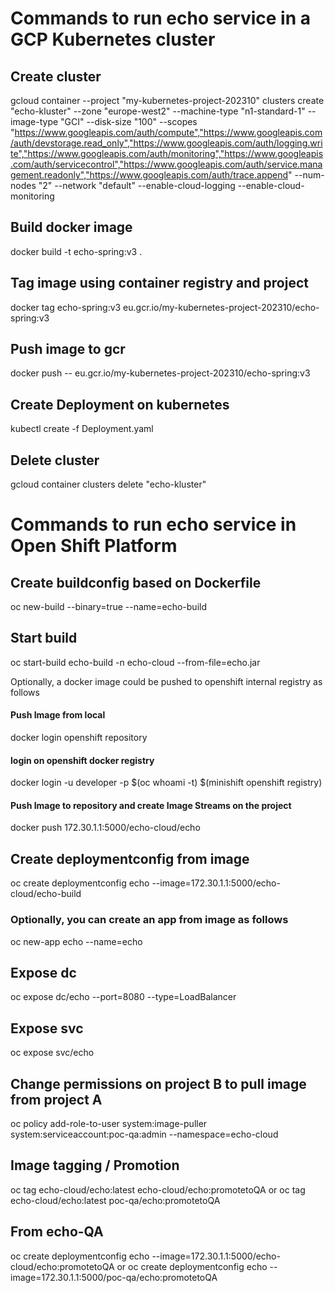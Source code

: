 # Commands to run echo service in a GCP Kubernetes cluster

## Create cluster
gcloud container --project "my-kubernetes-project-202310" clusters create "echo-kluster" --zone "europe-west2" --machine-type "n1-standard-1" --image-type "GCI" --disk-size "100" --scopes "https://www.googleapis.com/auth/compute","https://www.googleapis.com/auth/devstorage.read_only","https://www.googleapis.com/auth/logging.write","https://www.googleapis.com/auth/monitoring","https://www.googleapis.com/auth/servicecontrol","https://www.googleapis.com/auth/service.management.readonly","https://www.googleapis.com/auth/trace.append" --num-nodes "2" --network "default" --enable-cloud-logging --enable-cloud-monitoring

## Build docker image
docker build -t echo-spring:v3 .

## Tag image using container registry and project 
docker tag echo-spring:v3 eu.gcr.io/my-kubernetes-project-202310/echo-spring:v3

## Push image to gcr
docker push -- eu.gcr.io/my-kubernetes-project-202310/echo-spring:v3

## Create Deployment on kubernetes
kubectl create -f Deployment.yaml

## Delete cluster
gcloud container clusters delete "echo-kluster"

# Commands to run echo service in Open Shift Platform

## Create buildconfig based on Dockerfile
oc new-build --binary=true --name=echo-build

## Start build
oc start-build echo-build -n echo-cloud --from-file=echo.jar

Optionally, a docker image could be pushed to openshift internal registry as follows

#### Push Image from local
docker login openshift repository

#### login on openshift docker registry
docker login -u developer -p $(oc whoami -t) $(minishift openshift registry)

#### Push Image to repository and create Image Streams on the project
docker push 172.30.1.1:5000/echo-cloud/echo

## Create deploymentconfig from image
oc create deploymentconfig echo --image=172.30.1.1:5000/echo-cloud/echo-build
 
### Optionally, you can create an app from image as follows
oc new-app echo --name=echo

## Expose dc
oc expose dc/echo --port=8080 --type=LoadBalancer

## Expose svc
oc expose svc/echo

## Change permissions on project B to pull image from project A
oc policy add-role-to-user system:image-puller system:serviceaccount:poc-qa:admin --namespace=echo-cloud

## Image tagging / Promotion
oc tag echo-cloud/echo:latest echo-cloud/echo:promotetoQA
  or
oc tag echo-cloud/echo:latest poc-qa/echo:promotetoQA

## From echo-QA
oc create deploymentconfig echo --image=172.30.1.1:5000/echo-cloud/echo:promotetoQA
  or
oc create deploymentconfig echo --image=172.30.1.1:5000/poc-qa/echo:promotetoQA